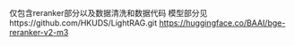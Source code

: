 仅包含reranker部分以及数据清洗和数据代码
模型部分见https://github.com/HKUDS/LightRAG.git​
https://huggingface.co/BAAI/bge-reranker-v2-m3
